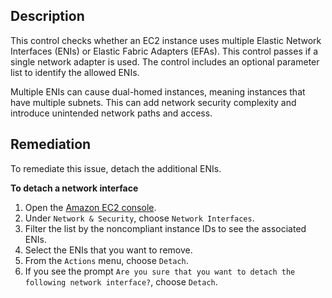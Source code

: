 ## Description

This control checks whether an EC2 instance uses multiple Elastic Network Interfaces (ENIs) or Elastic Fabric Adapters (EFAs). This control passes if a single network adapter is used. The control includes an optional parameter list to identify the allowed ENIs.

Multiple ENIs can cause dual-homed instances, meaning instances that have multiple subnets. This can add network security complexity and introduce unintended network paths and access.

## Remediation

To remediate this issue, detach the additional ENIs.

**To detach a network interface**

1. Open the [Amazon EC2 console](https://console.aws.amazon.com/ec2/).
2. Under `Network & Security`, choose `Network Interfaces`.
3. Filter the list by the noncompliant instance IDs to see the associated ENIs.
4. Select the ENIs that you want to remove.
5. From the `Actions` menu, choose `Detach`.
6. If you see the prompt `Are you sure that you want to detach the following network interface?`,      choose `Detach`.